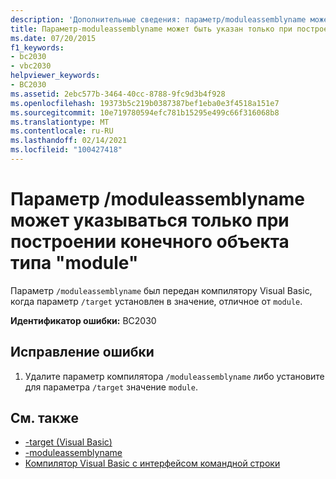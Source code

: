 ```yaml
---
description: 'Дополнительные сведения: параметр/moduleassemblyname может указываться только при построении целевого объекта типа "Module"'
title: Параметр-moduleassemblyname может быть указан только при построении целевого объекта типа "Module"
ms.date: 07/20/2015
f1_keywords:
- bc2030
- vbc2030
helpviewer_keywords:
- BC2030
ms.assetid: 2ebc577b-3464-40cc-8788-9fc9d3b4f928
ms.openlocfilehash: 19373b5c219b0387387bef1eba0e3f4518a151e7
ms.sourcegitcommit: 10e719780594efc781b15295e499c66f316068b8
ms.translationtype: MT
ms.contentlocale: ru-RU
ms.lasthandoff: 02/14/2021
ms.locfileid: "100427418"
---
```

# <a name="the-moduleassemblyname-option-may-only-be-specified-when-building-a-target-of-type-module"></a>Параметр /moduleassemblyname может указываться только при построении конечного объекта типа "module"

Параметр `/moduleassemblyname` был передан компилятору Visual Basic, когда параметр `/target` установлен в значение, отличное от `module`.  
  
 **Идентификатор ошибки:** BC2030  
  
## <a name="to-correct-this-error"></a>Исправление ошибки  
  
1. Удалите параметр компилятора `/moduleassemblyname` либо установите для параметра `/target` значение `module`.  
  
## <a name="see-also"></a>См. также

- [-target (Visual Basic)](../reference/command-line-compiler/target.md)
- [-moduleassemblyname](../reference/command-line-compiler/moduleassemblyname.md)
- [Компилятор Visual Basic с интерфейсом командной строки](../reference/command-line-compiler/index.md)
